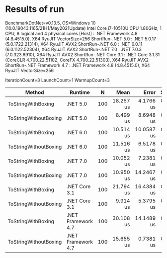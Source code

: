 # Results of run

BenchmarkDotNet=v0.13.5, OS=Windows 10 (10.0.19043.1165/21H1/May2021Update)
Intel Core i7-10510U CPU 1.80GHz, 1 CPU, 8 logical and 4 physical cores
  [Host]                      : .NET Framework 4.8 (4.8.4515.0), X64 RyuJIT VectorSize=256
  ShortRun-.NET 5.0           : .NET 5.0.17 (5.0.1722.21314), X64 RyuJIT AVX2
  ShortRun-.NET 6.0           : .NET 6.0.11 (6.0.1122.52304), X64 RyuJIT AVX2
  ShortRun-.NET 7.0           : .NET 7.0.3 (7.0.323.6910), X64 RyuJIT AVX2
  ShortRun-.NET Core 3.1      : .NET Core 3.1.31 (CoreCLR 4.700.22.51102, CoreFX 4.700.22.51303), X64 RyuJIT AVX2
  ShortRun-.NET Framework 4.7 : .NET Framework 4.8 (4.8.4515.0), X64 RyuJIT VectorSize=256

IterationCount=3  LaunchCount=1  WarmupCount=3

|                Method |            Runtime |   N |      Mean |      Error |    StdDev |       Rank |   Gen0 | Allocated |
|---------------------- |------------------- |---- |----------:|-----------:|----------:|-----------:|-------:|----------:|
|    ToStringWithBoxing |           .NET 5.0 | 100 | 18.257 us |  4.1766 us | 0.2289 us |   ******** | 1.9836 |   8.19 KB |
| ToStringWithoutBoxing |           .NET 5.0 | 100 |  8.499 us |  8.6948 us | 0.4766 us |          * | 2.5024 |  10.25 KB |
|    ToStringWithBoxing |           .NET 6.0 | 100 | 10.514 us | 10.0587 us | 0.5514 us |       **** | 1.4343 |   5.91 KB |
| ToStringWithoutBoxing |           .NET 6.0 | 100 | 11.516 us |  6.5178 us | 0.3573 us |     ****** | 2.4872 |  10.19 KB |
|    ToStringWithBoxing |           .NET 7.0 | 100 | 10.052 us |  7.2381 us | 0.3967 us |        *** | 1.4343 |   5.88 KB |
| ToStringWithoutBoxing |           .NET 7.0 | 100 | 10.950 us | 14.2467 us | 0.7809 us |      ***** | 2.4872 |  10.22 KB |
|    ToStringWithBoxing |      .NET Core 3.1 | 100 | 21.794 us | 16.4384 us | 0.9010 us |  ********* | 2.0142 |   8.26 KB |
| ToStringWithoutBoxing |      .NET Core 3.1 | 100 |  9.914 us |  5.3795 us | 0.2949 us |         ** | 2.5024 |  10.23 KB |
|    ToStringWithBoxing | .NET Framework 4.7 | 100 | 30.108 us | 14.1489 us | 0.7755 us | ********** | 3.2349 |   13.3 KB |
| ToStringWithoutBoxing | .NET Framework 4.7 | 100 | 15.655 us |  0.7381 us | 0.0405 us |    ******* | 2.6703 |  10.97 KB |
